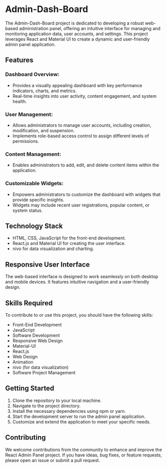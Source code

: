 # Admin-Dash-Board

The Admin-Dash-Board project is dedicated to developing a robust web-based administration panel, offering an intuitive interface for managing and monitoring application data, user accounts, and settings. This project leverages React and Material UI to create a dynamic and user-friendly admin panel application.

## Features

### Dashboard Overview:
- Provides a visually appealing dashboard with key performance indicators, charts, and metrics.
- Real-time insights into user activity, content engagement, and system health.

### User Management:
- Allows administrators to manage user accounts, including creation, modification, and suspension.
- Implements role-based access control to assign different levels of permissions.

### Content Management:
- Enables administrators to add, edit, and delete content items within the application.

### Customizable Widgets:
- Empowers administrators to customize the dashboard with widgets that provide specific insights.
- Widgets may include recent user registrations, popular content, or system status.

## Technology Stack

- HTML, CSS, JavaScript for the front-end development.
- React.js and Material UI for creating the user interface.
- nivo for data visualization and charting.

## Responsive User Interface

The web-based interface is designed to work seamlessly on both desktop and mobile devices. It features intuitive navigation and a user-friendly design.

## Skills Required

To contribute to or use this project, you should have the following skills:

- Front-End Development
- JavaScript
- Software Development
- Responsive Web Design
- Material-UI
- React.js
- Web Design
- Animation
- nivo (for data visualization)
- Software Project Management

## Getting Started

1. Clone the repository to your local machine.
2. Navigate to the project directory.
3. Install the necessary dependencies using npm or yarn.
4. Start the development server to run the admin panel application.
5. Customize and extend the application to meet your specific needs.

## Contributing

We welcome contributions from the community to enhance and improve the React Admin Panel project. If you have ideas, bug fixes, or feature requests, please open an issue or submit a pull request.
